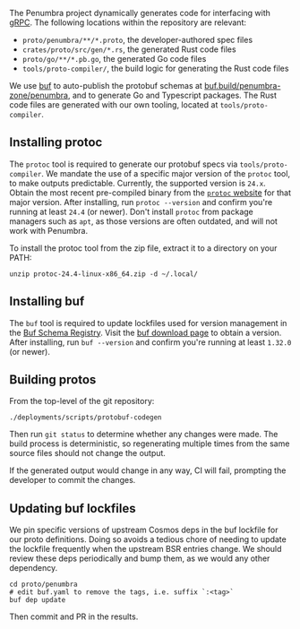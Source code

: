 The Penumbra project dynamically generates code for interfacing
with [gRPC]. The following locations within the repository
are relevant:

  * `proto/penumbra/**/*.proto`, the developer-authored spec files
  * `crates/proto/src/gen/*.rs`, the generated Rust code files
  * `proto/go/**/*.pb.go`, the generated Go code files
  * `tools/proto-compiler/`, the build logic for generating the Rust code files

We use [buf] to auto-publish the protobuf schemas at
[buf.build/penumbra-zone/penumbra][protobuf], and to generate Go and Typescript packages.
The Rust code files are generated with our own tooling, located at `tools/proto-compiler`.

## Installing protoc

The `protoc` tool is required to generate our protobuf specs via `tools/proto-compiler`.
We mandate the use of a specific major version of the `protoc` tool, to make outputs
predictable. Currently, the supported version is `24.x`. Obtain the most recent
pre-compiled binary from the [`protoc` website] for that major version.
After installing, run `protoc --version` and confirm you're running
at least `24.4` (or newer). Don't install `protoc` from package managers
such as `apt`, as those versions are often outdated, and will not work
with Penumbra.

To install the protoc tool from the zip file, extract it to a directory on your PATH:

```shell
unzip protoc-24.4-linux-x86_64.zip -d ~/.local/
```

## Installing buf

The `buf` tool is required to update lockfiles used for version management in
the [Buf Schema Registry](https://buf.build/penumbra-zone/penumbra). Visit
the [buf download page](https://buf.build/docs/installation/) to obtain a version.
After installing, run `buf --version` and confirm you're running at least
`1.32.0` (or newer).

## Building protos

From the top-level of the git repository:

```shell
./deployments/scripts/protobuf-codegen
```

Then run `git status` to determine whether any changes were made.
The build process is deterministic, so regenerating multiple times
from the same source files should not change the output.

If the generated output would change in any way, CI will
fail, prompting the developer to commit the changes.

## Updating buf lockfiles
We pin specific versions of upstream Cosmos deps in the buf lockfile
for our proto definitions. Doing so avoids a tedious chore of needing
to update the lockfile frequently when the upstream BSR entries change.
We should review these deps periodically and bump them, as we would any other dependency.

```shell
cd proto/penumbra
# edit buf.yaml to remove the tags, i.e. suffix `:<tag>`
buf dep update
```

Then commit and PR in the results.

[`protoc` website]: https://protobuf.dev/downloads/
[proto-compiler]: https://github.com/penumbra-zone/penumbra/tree/main/tools/proto-compiler
[gRPC]: https://grpc.io/
[protobuf]: https://buf.build/penumbra-zone/penumbra
[buf]: https://buf.build/
